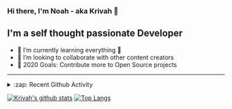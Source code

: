 ### Hi there, I'm Noah - aka Krivah 👋

## I'm a self thought passionate Developer

- 🌱 I’m currently learning everything 🤣
- 👯 I’m looking to collaborate with other content creators
- 🥅 2020 Goals: Contribute more to Open Source projects

---

<details>
  <summary>:zap: Recent Github Activity</summary>
  
<!--START_SECTION:activity-->
1. 🗣 Commented on [#27](https://github.com/krivahtoo/telechat/issues/27) in [krivahtoo/telechat](https://github.com/krivahtoo/telechat)
2. 🗣 Commented on [#35](https://github.com/krivahtoo/telechat/issues/35) in [krivahtoo/telechat](https://github.com/krivahtoo/telechat)
3. 🎉 Merged PR [#31](https://github.com/krivahtoo/telechat/pull/31) in [krivahtoo/telechat](https://github.com/krivahtoo/telechat)
4. 🎉 Merged PR [#33](https://github.com/krivahtoo/telechat/pull/33) in [krivahtoo/telechat](https://github.com/krivahtoo/telechat)
5. 🎉 Merged PR [#29](https://github.com/krivahtoo/telechat/pull/29) in [krivahtoo/telechat](https://github.com/krivahtoo/telechat)
<!--END_SECTION:activity-->

</details>


  [![Krivah's github stats](https://github-readme-stats.vercel.app/api?username=krivahtoo&count_private=true)](https://github.com/anuraghazra/github-readme-stats)
  [![Top Langs](https://github-readme-stats.vercel.app/api/top-langs/?username=krivahtoo&layout=compact&langs_count=10)](https://github.com/anuraghazra/github-readme-stats)


